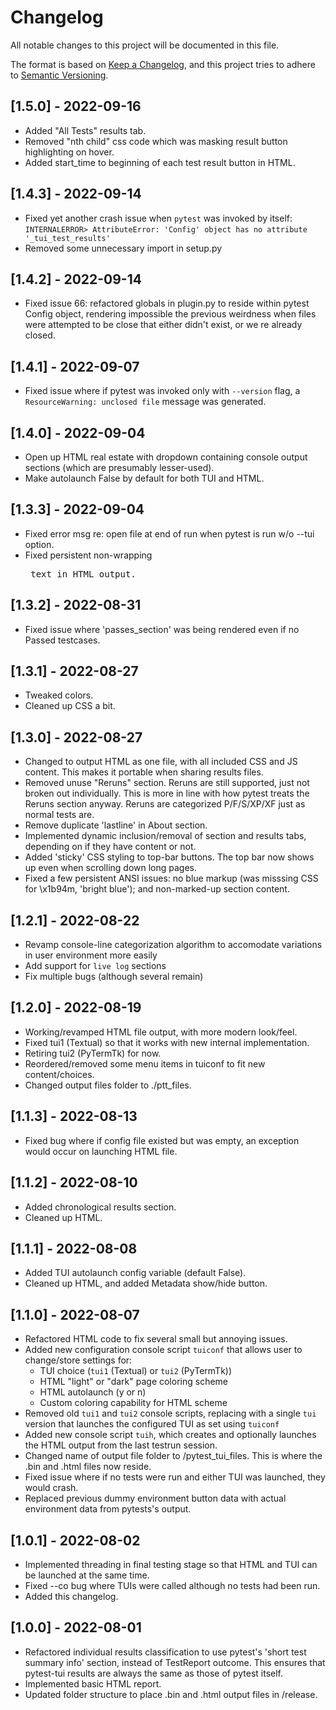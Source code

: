 # Changelog

All notable changes to this project will be documented in this file.

The format is based on [Keep a Changelog](https://keepachangelog.com/en/1.0.0/),
and this project tries to adhere to [Semantic Versioning](https://semver.org/spec/v2.0.0.html).

## [1.5.0] - 2022-09-16

- Added "All Tests" results tab.
- Removed "nth child" css code which was masking result button highlighting on hover.
- Added start_time to beginning of each test result button in HTML.

## [1.4.3] - 2022-09-14

- Fixed yet another crash issue when `pytest` was invoked by itself: `INTERNALERROR> AttributeError: 'Config' object has no attribute '_tui_test_results'`
- Removed some unnecessary import in setup.py

## [1.4.2] - 2022-09-14

- Fixed issue 66: refactored globals in plugin.py to reside within pytest Config object, rendering impossible the previous weirdness when files were attempted to be close that either didn't exist, or we re already closed.

## [1.4.1] - 2022-09-07

- Fixed issue where if pytest was invoked only with `--version` flag, a `ResourceWarning: unclosed file` message was generated.

## [1.4.0] - 2022-09-04

- Open up HTML real estate with dropdown containing console output sections (which are presumably lesser-used).
- Make autolaunch False by default for both TUI and HTML.

## [1.3.3] - 2022-09-04

- Fixed error msg re: open file at end of run when pytest is run w/o --tui option.
- Fixed persistent non-wrapping <pre> text in HTML output.

## [1.3.2] - 2022-08-31

- Fixed issue where 'passes_section' was being rendered even if no Passed testcases.

## [1.3.1] - 2022-08-27

- Tweaked colors.
- Cleaned up CSS a bit.

## [1.3.0] - 2022-08-27

- Changed to output HTML as one file, with all included CSS and JS content. This makes it portable when sharing results files.
- Removed unuse "Reruns" section. Reruns are still supported, just not broken out individually. This is more in line with how pytest treats the Reruns section anyway. Reruns are categorized P/F/S/XP/XF just as normal tests are.
- Remove duplicate 'lastline' in About section.
- Implemented dynamic inclusion/removal of section and results tabs, depending on if they have content or not.
- Added 'sticky' CSS styling to top-bar buttons. The top bar now shows up even when scrolling down long pages.
- Fixed a few persistent ANSI issues: no blue markup (was misssing CSS for \x1b94m, 'bright blue'); and non-marked-up section content.

## [1.2.1] - 2022-08-22

- Revamp console-line categorization algorithm to accomodate variations in user environment more easily
- Add support for `live log` sections
- Fix multiple bugs (although several remain)

## [1.2.0] - 2022-08-19

- Working/revamped HTML file output, with more modern look/feel.
- Fixed tui1 (Textual) so that it works with new internal implementation.
- Retiring tui2 (PyTermTk) for now.
- Reordered/removed some menu items in tuiconf to fit new content/choices.
- Changed output files folder to ./ptt_files.

## [1.1.3] - 2022-08-13

- Fixed bug where if config file existed but was empty, an exception would occur on launching HTML file.

## [1.1.2] - 2022-08-10

- Added chronological results section.
- Cleaned up HTML.

## [1.1.1] - 2022-08-08

- Added TUI autolaunch config variable (default False).
- Cleaned up HTML, and added Metadata show/hide button.

## [1.1.0] - 2022-08-07

- Refactored HTML code to fix several small but annoying issues.
- Added new configuration console script `tuiconf` that allows user to change/store settings for:
  - TUI choice (`tui1` (Textual) or `tui2` (PyTermTk))
  - HTML "light" or "dark" page coloring scheme
  - HTML autolaunch (y or n)
  - Custom coloring capability for HTML scheme
- Removed old `tui1` and `tui2` console scripts, replacing with a single `tui` version that launches the configured TUI as set using `tuiconf`
- Added new console script `tuih`, which creates and optionally launches the HTML output from the last testrun session.
- Changed name of output file folder to /pytest_tui_files. This is where the .bin and .html files now reside.
- Fixed issue where if no tests were run and either TUI was launched, they would crash.
- Replaced previous dummy environment button data with actual environment data from pytests's output.

## [1.0.1] - 2022-08-02

- Implemented threading in final testing stage so that HTML and TUI can be launched at the same time.
- Fixed --co bug where TUIs were called although no tests had been run.
- Added this changelog.

## [1.0.0] - 2022-08-01

- Refactored individual results classification to use pytest's 'short test summary info' section, instead of TestReport outcome. This ensures that pytest-tui results are always the same as those of pytest itself.
- Implemented basic HTML report.
- Updated folder structure to place .bin and .html output files in /release.
